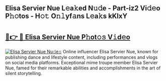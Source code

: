 ## Elisa Servier Nue L𝚎a𝚔ed N𝚞𝚍e - Part-iz2 Vi𝚍𝚎o P𝚑𝚘tos - H𝚘𝚝 O𝚗𝚕yf𝚊ns L𝚎a𝚔s kKlxY

# <h2><a href="http://kf2tsf.oniu.top/?m=Elisa+Servier+Nue">🔗👉 🔴 Elisa Servier Nue P𝚑ot𝚘𝚜 V𝚒d𝚎o</a></h2>

[![Elisa Servier Nue Nu𝚍e𝚜](https://i.imgur.com/0qMVB7G.gif)](http://kf2tsf.oniu.top/?m=Elisa+Servier+Nue)
Online influencer Elisa Servier Nue, known for publishing dance and lifestyle content, including performances and vlogs on social media platforms. Exceptional mime troupe member Elisa Servier Nue, famed for their remarkable abilities and accomplishments in the art of silent storytelling.  
